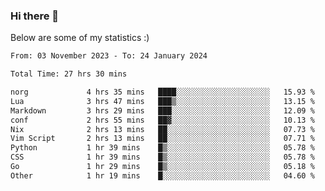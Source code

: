 ### Hi there 👋
Below are some of my statistics :)

<!--START_SECTION:waka-->

```txt
From: 03 November 2023 - To: 24 January 2024

Total Time: 27 hrs 30 mins

norg             4 hrs 35 mins   ████░░░░░░░░░░░░░░░░░░░░░   15.93 %
Lua              3 hrs 47 mins   ███▒░░░░░░░░░░░░░░░░░░░░░   13.15 %
Markdown         3 hrs 29 mins   ███░░░░░░░░░░░░░░░░░░░░░░   12.09 %
conf             2 hrs 55 mins   ██▓░░░░░░░░░░░░░░░░░░░░░░   10.13 %
Nix              2 hrs 13 mins   ██░░░░░░░░░░░░░░░░░░░░░░░   07.73 %
Vim Script       2 hrs 13 mins   ██░░░░░░░░░░░░░░░░░░░░░░░   07.71 %
Python           1 hr 39 mins    █▒░░░░░░░░░░░░░░░░░░░░░░░   05.78 %
CSS              1 hr 39 mins    █▒░░░░░░░░░░░░░░░░░░░░░░░   05.78 %
Go               1 hr 29 mins    █▒░░░░░░░░░░░░░░░░░░░░░░░   05.18 %
Other            1 hr 19 mins    █░░░░░░░░░░░░░░░░░░░░░░░░   04.60 %
```

<!--END_SECTION:waka-->

<!--
**KlapenHz/KlapenHz** is a ✨ _special_ ✨ repository because its `README.md` (this file) appears on your GitHub profile.

Here are some ideas to get you started:

- 🔭 I’m currently working on ...
- 🌱 I’m currently learning ...
- 👯 I’m looking to collaborate on ...
- 🤔 I’m looking for help with ...
- 💬 Ask me about ...
- 📫 How to reach me: ...
- 😄 Pronouns: ...
- ⚡ Fun fact: ...
-->
